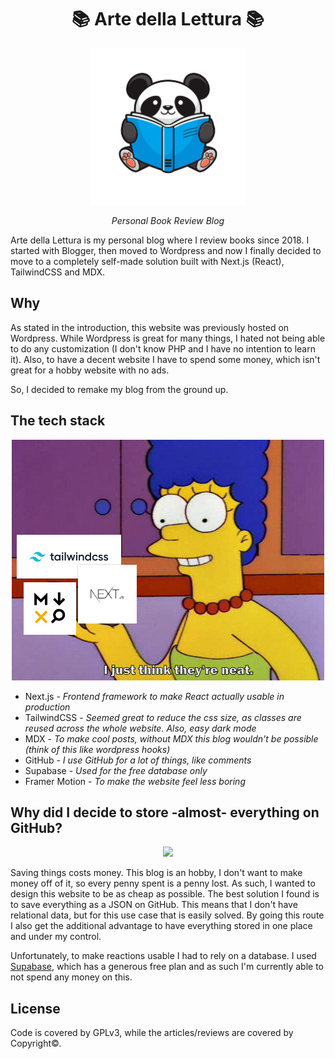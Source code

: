 <h1 align="center">
  📚 Arte della Lettura 📚
</h1>
<p align="center">
  <img src="/public/panda-logo.png?raw=true" width="250" >
</p>  
<p align="center">
  
</p>
<p align="center"><em>Personal Book Review Blog</em></p>

Arte della Lettura is my personal blog where I review books since 2018. I started with Blogger, then moved to Wordpress and now I finally decided to move to a completely self-made solution built with Next.js (React), TailwindCSS and MDX.

## Why
As stated in the introduction, this website was previously hosted on Wordpress. While Wordpress is great for many things, I hated not being able to do any customization (I don't know PHP and I have no intention to learn it). 
Also, to have a decent website I have to spend some money, which isn't great for a hobby website with no ads.

So, I decided to remake my blog from the ground up.

## The tech stack

<p align="center">
  <img src="/neat.jpg" >
</p>

- Next.js - _Frontend framework to make React actually usable in production_
- TailwindCSS - _Seemed great to reduce the css size, as classes are reused across the whole website. Also, easy dark mode_
- MDX - _To make cool posts, without MDX this blog wouldn't be possible (think of this like wordpress hooks)_
- GitHub - _I use GitHub for a lot of things, like comments_
- Supabase - _Used for the free database only_
- Framer Motion - _To make the website feel less boring_

## Why did I decide to store -almost- everything on GitHub?

<p align="center">
  <img src="https://media1.tenor.com/images/a3d9fc252280b3b89419b1bb728e8f2d/tenor.gif" >
</p>

Saving things costs money.
This blog is an hobby, I don't want to make money off of it, so every penny spent is a penny lost.
As such, I wanted to design this website to be as cheap as possible. 
The best solution I found is to save everything as a JSON on GitHub. This means that I don't have relational data, but for this use case that is easily solved.
By going this route I also get the additional advantage to have everything stored in one place and under my control.

Unfortunately, to make reactions usable I had to rely on a database. I used [Supabase](https://supabase.io/), which has a generous free plan and as such I'm currently able to not spend any money on this.

## License
Code is covered by GPLv3, while the articles/reviews are covered by Copyright©.
